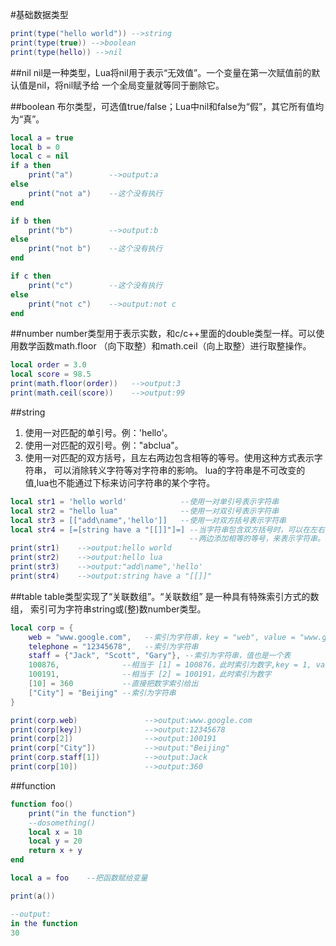 #基础数据类型
```lua
print(type("hello world")) -->string
print(type(true)) -->boolean
print(type(hello)) -->nil
```

##nil
nil是一种类型，Lua将nil用于表示“无效值”。一个变量在第一次赋值前的默认值是nil，将nil赋予给
一个全局变量就等同于删除它。

##boolean
布尔类型，可选值true/false；Lua中nil和false为“假”，其它所有值均为“真”。
```lua
local a = true
local b = 0
local c = nil
if a then
    print("a")        -->output:a
else
    print("not a")    --这个没有执行
end

if b then
    print("b")        -->output:b
else
    print("not b")    --这个没有执行
end

if c then
    print("c")        --这个没有执行
else
    print("not c")    -->output:not c
end
```

##number
number类型用于表示实数，和c/c++里面的double类型一样。可以使用数学函数math.floor
（向下取整）和math.ceil（向上取整）进行取整操作。
```lua
local order = 3.0
local score = 98.5
print(math.floor(order))   -->output:3
print(math.ceil(score))    -->output:99
```

##string
1. 使用一对匹配的单引号。例：'hello'。
2. 使用一对匹配的双引号。例："abclua"。
3. 使用一对匹配的双方括号，且左右两边包含相等的等号。使用这种方式表示字符串，
可以消除转义字符等对字符串的影响。
lua的字符串是不可改变的值,lua也不能通过下标来访问字符串的某个字符。

```lua
local str1 = 'hello world'            --使用一对单引号表示字符串
local str2 = "hello lua"              --使用一对双引号表示字符串
local str3 = [["add\name",'hello']]   --使用一对双方括号表示字符串
local str4 = [=[string have a "[[]]"]=] --当字符串包含双方括号时，可以在左右
                                        --两边添加相等的等号，来表示字符串。
print(str1)    -->output:hello world
print(str2)    -->output:hello lua
print(str3)    -->output:"add\name",'hello'
print(str4)    -->output:string have a "[[]]"
```

##table
table类型实现了“关联数组”。“关联数组” 是一种具有特殊索引方式的数组，
索引可为字符串string或(整)数number类型。
```lua
local corp = {
    web = "www.google.com",   --索引为字符串，key = "web", value = "www.google.com"
    telephone = "12345678",   --索引为字符串
    staff = {"Jack", "Scott", "Gary"}, --索引为字符串，值也是一个表
    100876,              --相当于 [1] = 100876，此时索引为数字,key = 1, value = 100876
    100191,              --相当于 [2] = 100191，此时索引为数字
    [10] = 360           --直接把数字索引给出
    ["City"] = "Beijing" --索引为字符串
}

print(corp.web)               -->output:www.google.com
print(corp[key])              -->output:12345678
print(corp[2])                -->output:100191
print(corp["City"])           -->output:"Beijing"
print(corp.staff[1])          -->output:Jack
print(corp[10])               -->output:360

```

##function
```lua
function foo()
    print("in the function")
    --dosomething()
    local x = 10
    local y = 20
    return x + y
end

local a = foo    --把函数赋给变量

print(a())

--output:
in the function
30
```
